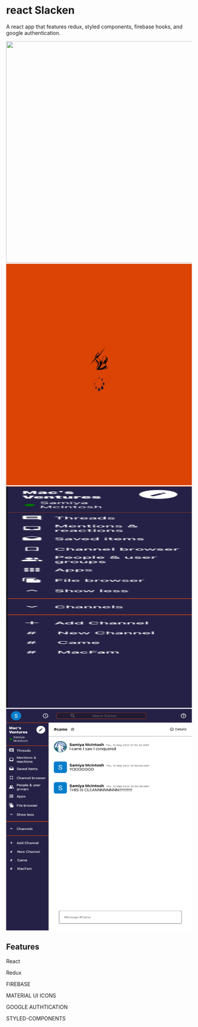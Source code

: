 # react Slacken

A react app that features redux, styled components, firebase hooks, and google authentication.

  <img src="img/Login.png" width="1000" height="600" />
  <img src="img/Loading.png" width="1000" height="600" />
    <img src="img/Sidebar.png" width="1000" height="600"/>
      <img src="/img/ChatScreen.png" width="1000" height="600" />

## Features

React

Redux

FIREBASE

MATERIAL UI ICONS

GOOGLE AUTHTICATION

STYLED-COMPONENTS
